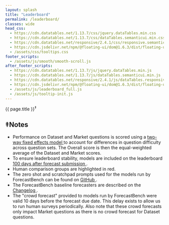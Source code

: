 ```yaml
---
layout: splash
title: "Leaderboard"
permalink: /leaderboard/
classes: wide
head_css:
  - https://cdn.datatables.net/1.13.7/css/jquery.dataTables.min.css
  - https://cdn.datatables.net/1.13.7/css/dataTables.semanticui.min.css
  - https://cdn.datatables.net/responsive/2.4.1/css/responsive.semanticui.min.css
  - https://cdn.jsdelivr.net/npm/@floating-ui/dom@1.6.3/dist/floating-ui.dom.min.css
  - /assets/css/tooltips.css
footer_scripts:
  - /assets/js/smooth/smooth-scroll.js
after_footer_scripts:
  - https://cdn.datatables.net/1.13.7/js/jquery.dataTables.min.js
  - https://cdn.datatables.net/1.13.7/js/dataTables.semanticui.min.js
  - https://cdn.datatables.net/responsive/2.4.1/js/dataTables.responsive.min.js
  - https://cdn.jsdelivr.net/npm/@floating-ui/dom@1.6.3/dist/floating-ui.dom.min.js
  - /assets/js/leaderboard_full.js
  - /assets/js/tooltip-init.js
---
```




<div class="page-title">{{ page.title }}<sup><a href="#notes" style="text-decoration:none;">‡</a></sup></div>
<div id="leaderboard-table-full"></div>

<section id="notes" class="site-feature-card-row-1">
  <h1 class="site-feature-row__title">‡Notes</h1>
  <div class="site-feature-row__content-small">
    <ul>
    <li>Performance on Dataset and Market questions is scored using a <a href="https://github.com/forecastingresearch/forecastbench/wiki/Changelog#scoring-method-two-way-fixed-effects">two-way fixed effects model <i class="fa-solid fa-arrow-up-right-from-square"></i></a> to account for differences in question difficulty across question sets. The Overall score is then the equal-weighted average of the Dataset and Market scores.</li>
    <li>To ensure leaderboard stability, models are included on the leaderboard <a href="https://github.com/forecastingresearch/forecastbench/wiki/Changelog#100-day-delay-before-a-forecaster-is-included-on-the-leaderboard">100 days after forecast submission <i class="fa-solid fa-arrow-up-right-from-square"></i></a>.</li>
    <li>Human comparison groups are highlighted in red.</li>
    <li>The zero shot and scratchpad prompts used for the models run by ForecastBench can be found on <a href="https://github.com/forecastingresearch/forecastbench/blob/main/src/helpers/llm_prompts.py">GitHub <i class="fa-solid fa-arrow-up-right-from-square"></i></a>.</li>
    <li>The ForecastBench baseline forecasters are described on the <a href="https://github.com/forecastingresearch/forecastbench/wiki/Changelog#baseline-forecasters">Changelog <i class="fa-solid fa-arrow-up-right-from-square"></i></a>.</li>
    <li>The "crowd forecast" provided to models run by ForecastBench were valid 10 days before the forecast due date. This delay exists to allow us to run human surveys periodically. Also note that these crowd forecasts only impact Market questions as there is no crowd forecast for Dataset questions.</li>
    </ul>
  </div>
</section>
